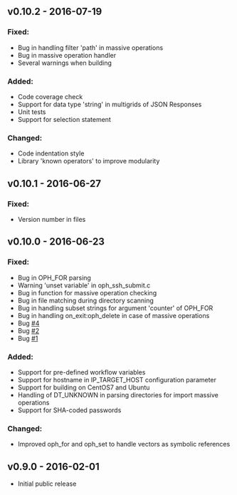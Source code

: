 
## v0.10.2 - 2016-07-19

### Fixed:

- Bug in handling filter 'path' in massive operations
- Bug in massive operation handler
- Several warnings when building

### Added:

- Code coverage check
- Support for data type 'string' in multigrids of JSON Responses
- Unit tests
- Support for selection statement

### Changed:

- Code indentation style
- Library 'known operators' to improve modularity

## v0.10.1 - 2016-06-27

### Fixed:

- Version number in files

## v0.10.0 - 2016-06-23

### Fixed:

- Bug in OPH_FOR parsing
- Warning 'unset variable' in oph_ssh_submit.c
- Bug in function for massive operation checking
- Bug in file matching during directory scanning
- Bug in handling subset strings for argument 'counter' of OPH_FOR
- Bug in handling on_exit:oph_delete in case of massive operations
- Bug [\#4](https://github.com/OphidiaBigData/ophidia-server/issues/4)
- Bug [\#2](https://github.com/OphidiaBigData/ophidia-server/issues/2)
- Bug [\#1](https://github.com/OphidiaBigData/ophidia-server/issues/1)

### Added:

- Support for pre-defined workflow variables
- Support for hostname in IP_TARGET_HOST configuration parameter
- Support for building on CentOS7 and Ubuntu
- Handling of DT_UNKNOWN in parsing directories for import massive operations
- Support for SHA-coded passwords

### Changed:

- Improved oph_for and oph_set to handle vectors as symbolic references

## v0.9.0 - 2016-02-01

- Initial public release
